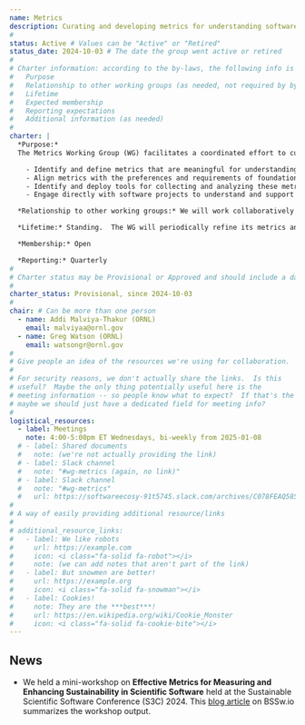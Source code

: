 ```yaml
---
name: Metrics
description: Curating and developing metrics for understanding software sustainability, quality and impact
#
status: Active # Values can be "Active" or "Retired"
status_date: 2024-10-03 # The date the group went active or retired
#
# Charter information: according to the by-laws, the following info is expected:
#   Purpose
#   Relationship to other working groups (as needed, not required by by-laws)
#   Lifetime
#   Expected membership
#   Reporting expectations
#   Additional information (as needed)
#
charter: |
  *Purpose:*
  The Metrics Working Group (WG) facilitates a coordinated effort to curate and develop metrics for understanding software sustainability, quality and impact from the perspective of scientific and research software. We will  leverage  research-backed analysis tools that will enable projects to collect and interpret these metrics for the long-term benefit of their software development efforts. Our goals are to:

    - Identify and define metrics that are meaningful for understandingsoftware sustainability, quality and impact.
    - Align metrics with the preferences and requirements of foundations, grant-making bodies, and other stakeholders.
    - Identify and deploy tools for collecting and analyzing these metrics 
    - Engage directly with software projects to understand and support their specific needs with respect to relevant metrics.

  *Relationship to other working groups:* We will work collaboratively with the Impact Framework WG and support their efforts in evaluating and reporting the outcomes of software projects through the use of metrics. Additionally, the Metrics WG will work with other relevant WGs and stakeholders to ensure broad utility and alignment of its outputs.

  *Lifetime:* Standing.  The WG will periodically refine its metrics and set of tools as the needs of the community evolve. 

  *Membership:* Open

  *Reporting:* Quarterly
#
# Charter status may be Provisional or Approved and should include a date
#
charter_status: Provisional, since 2024-10-03
#
chair: # Can be more than one person
  - name: Addi Malviya-Thakur (ORNL)
    email: malviyaa@ornl.gov
  - name: Greg Watson (ORNL)
    email: watsongr@ornl.gov
#
# Give people an idea of the resources we're using for collaboration.
#
# For security reasons, we don't actually share the links.  Is this
# useful?  Maybe the only thing potentially useful here is the
# meeting information -- so people know what to expect?  If that's the only thing
# maybe we should just have a dedicated field for meeting info?
#
logistical_resources:
  - label: Meetings
    note: 4:00-5:00pm ET Wednesdays, bi-weekly from 2025-01-08
  # - label: Shared documents
  #   note: (we're not actually providing the link)
  # - label: Slack channel
  #   note: "#wg-metrics (again, no link)"
  # - label: Slack channel
  #   note: "#wg-metrics"
  #   url: https://softwareecosy-91t5745.slack.com/archives/C078FEAQ58S
#
# A way of easily providing additional resource/links
#
# additional_resource_links:
#   - label: We like robots
#     url: https://example.com
#     icon: <i class="fa-solid fa-robot"></i>
#     note: (we can add notes that aren't part of the link)
#   - label: But snowmen are better!
#     url: https://example.org
#     icon: <i class="fa-solid fa-snowman"></i>
#   - label: Cookies!
#     note: They are the ***best***!
#     url: https://en.wikipedia.org/wiki/Cookie_Monster
#     icon: <i class="fa-solid fa-cookie-bite"></i>
---
```

## News

* We held a mini-workshop on **Effective Metrics for Measuring and Enhancing Sustainability in Scientific Software** held at the Sustainable Scientific Software Conference (S3C) 2024. This [blog article](https://bssw.io/blog_posts/effective-metrics-for-measuring-and-enhancing-sustainability-in-scientific-software) on BSSw.io summarizes the workshop output.